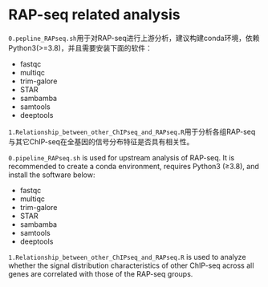# RAP-seq related analysis

`0.pepline_RAPseq.sh`用于对RAP-seq进行上游分析，建议构建conda环境，依赖Python3(>=3.8)，并且需要安装下面的软件：
* fastqc
* multiqc
* trim-galore
* STAR
* sambamba
* samtools
* deeptools

`1.Relationship_between_other_ChIPseq_and_RAPseq.R`用于分析各组RAP-seq与其它ChIP-seq在全基因的信号分布特征是否具有相关性。


`0.pipeline_RAPseq.sh` is used for upstream analysis of RAP-seq. It is recommended to create a conda environment, requires Python3 (≥3.8), and install the software below:
* fastqc
* multiqc
* trim-galore
* STAR
* sambamba
* samtools
* deeptools

`1.Relationship_between_other_ChIPseq_and_RAPseq.R` is used to analyze whether the signal distribution characteristics of other ChIP-seq across all genes are correlated with those of the RAP-seq groups.
